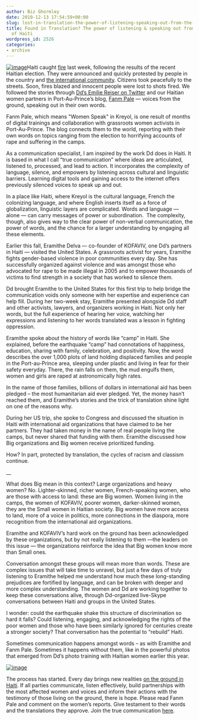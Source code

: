 ```yaml
---
author: Biz Ghormley
date: 2010-12-13 17:54:59+00:00
slug: lost-in-translation-the-power-of-listening-speaking-out-from-the-camps-of-haiti
title: Found in Translation? The power of listening & speaking out from the camps
  of Haiti
wordpress_id: 2526
categories:
- archive
---
```

[![image](http://digital-democracy.org/wp-content/uploads/2010/12/5244371618_6f23751a89-300x225.jpg)](http://digital-democracy.org/2010/12/13/lost-in-translation-the-power-of-listening-speaking-out-from-the-camps-of-haiti/5244371618_6f23751a89/)Haiti caught [fire](http://haitirewired.wired.com/profiles/blogs/pictures-of-riots-in-haiti) last week, following the results of the recent Haitian election. They were announced and quickly protested by people in the country and [the international community](mailto:http://online.wsj.com/article/SB10001424052748703518604576013571222832508.html). Citizens took peacefully to the streets. Soon, fires blazed and innocent people were lost to shots fired. We followed the stories through [Dd’s Emilie Reiser on Twitter](https://twitter.com/emreiser) and our Haitian women partners in Port-Au-Prince’s blog, [Fanm Pale](http://fanmpale.blogspot.com/) — voices from the ground, speaking out in their own words.


Fanm Pale, which means "Women Speak" in Kreyol, is one result of months of digital trainings and collaboration with grassroots women activists in Port-Au-Prince. The blog connects them to the world, reporting with their own words on topics ranging from the election to horrifying accounts of rape and suffering in the camps.

As a communication specialist, I am inspired by the work Dd does in Haiti. It is based in what I call “true communication” where ideas are articulated, listened to, processed, and lead to action. It incorporates the complexity of language, silence, and empowers by listening across cultural and linguistic barriers. Learning digital tools and gaining access to the internet offers previously silenced voices to speak up and out.

In a place like Haiti, where Kreyol is the cultural language, French the colonizing language, and where English inserts itself as a force of globalization, linguistic layers are complicated. Words and language — alone — can carry messages of power or subordination.  The complexity, though, also gives way to the clear power of non-verbal communication, the power of words, and the chance for a larger understanding by engaging all these elements.

Earlier this fall, Eramithe Delva — co-founder of KOFAVIV, one Dd’s partners in Haiti — visited the United States. A grassroots activist for years, Eramithe fights gender-based violence in poor communities every day. She has successfully organized against violence and was amongst those who advocated for rape to be made illegal in 2005 and to empower thousands of victims to find strength in a society that has worked to silence them.

Dd brought Eramithe to the United States for this first trip to help bridge the communication voids only someone with her expertise and experience can help fill. During her two-week stay, Eramithe presented alongside Dd staff and other activists, lawyers, and organizers working in Haiti. Not only her words, but the full experience of hearing her voice, watching her expressions and listening to her words translated was a lesson in fighting oppression.

Eramithe spoke about the history of words like “camp” in Haiti. She explained, before the earthquake “camp” had connotations of happiness, education, sharing with family, celebration, and positivity. Now, the word describes the over 1,000 plots of land holding displaced families and people in the Port-au-Prince area, sleeping under plastic and living in fear for their safety everyday. There, the rain falls on them, the mud engulfs them, women and girls are raped at astronomically high rates.

In the name of those families, billions of dollars in international aid has been pledged – the most humanitarian aid ever pledged. Yet, the money hasn’t reached them, and Eramithe’s stories and the trick of translation shine light on one of the reasons why.

During her US trip, she spoke to Congress and discussed the situation in Haiti with international aid organizations that have claimed to be her partners. They had taken money in the name of real people living the camps, but never shared that funding with them. Eramithe discussed how Big organizations and Big women receive prioritized funding.

How? In part, protected by translation, the cycles of racism and classism continue.

__

What does Big mean in this context? Large organizations and heavy women? No. Lighter-skinned, richer women, French-speaking women, who are those with access to land: these are Big women. Women living in the camps, the women of KOFAVIV, poorer women, darker-skinned women, they are the Small women in Haitian society. Big women have more access to land, more of a voice in politics, more connections in the diaspora, more recognition from the international aid organizations.

Eramithe and KOFAVIV’s hard work on the ground has been acknowledged by these organizations, but by not really listening to them —the leaders on this issue — the organizations reinforce the idea that Big women know more than Small ones.

Conversation amongst these groups will mean more than words. These are complex issues that will take time to unravel, but just a few days of truly listening to Eramithe helped me understand how much these long-standing prejudices are fortified by language, and can be broken with deeper and more complex understanding. The women and Dd are working together to keep these conversations alive, through Dd-organized live-Skype conversations between Haiti and groups in the United States.

I wonder: could the earthquake shake this structure of discrimination so hard it falls? Could listening, engaging, and acknowledging the rights of the poor women and those who have been similarly ignored for centuries create a stronger society? That conversation has the potential to “rebuild” Haiti.

Sometimes communication happens amongst words – as with Eramithe and Fanm Pale. Sometimes it happens without them, like in the powerful photos that emerged from Dd’s photo training with Haitian women earlier this year.

[![image](http://digital-democracy.org/wp-content/uploads/2010/12/5215413135_2dd09a3f31-300x169.jpg)](http://digital-democracy.org/2010/12/13/lost-in-translation-the-power-of-listening-speaking-out-from-the-camps-of-haiti/5215413135_2dd09a3f31/)


The process has started. Every day brings new realities [on the ground in Haiti](http://heartofhaiti.wordpress.com/2010/12/11/violence-in-port-au-prince/). If all parties communicate, listen effectively, build partnerships with the most affected women and voices and inform their actions with the testimony of those living on the ground, there is hope.
Please read Fanm Pale and comment on the women’s reports. Give testament to their words and the translations they approve. Join the true communication [here](http://fanmpale.blogspot.com/).
